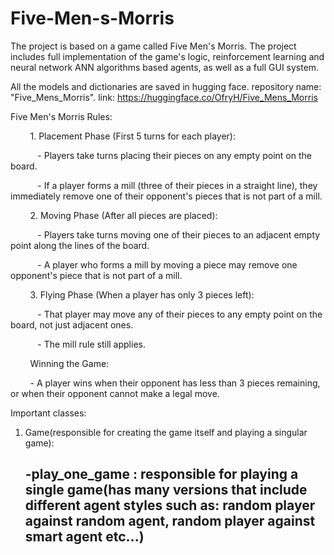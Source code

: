 # Five-Men-s-Morris
The project is based on a game called Five Men's Morris. The project includes full implementation of the game's logic, reinforcement learning and neural network ANN algorithms based agents, as well as a full GUI system.

All the models and dictionaries are saved in hugging face. repository name: "Five_Mens_Morris".
link: https://huggingface.co/OfryH/Five_Mens_Morris

Five Men's Morris Rules:

        1. Placement Phase (First 5 turns for each player):

           - Players take turns placing their pieces on any empty point on the board.

           - If a player forms a mill (three of their pieces in a straight line), they immediately remove one of their opponent's pieces that is not part of a mill.


        2. Moving Phase (After all pieces are placed):

           - Players take turns moving one of their pieces to an adjacent empty point along the lines of the board.

           - A player who forms a mill by moving a piece may remove one opponent's piece that is not part of a mill.
           

        3. Flying Phase (When a player has only 3 pieces left):

           - That player may move any of their pieces to any empty point on the board, not just adjacent ones.

           - The mill rule still applies.

        Winning the Game:

        - A player wins when their opponent has less than 3 pieces remaining, or when their opponent cannot make a legal move.

Important classes:
  1. Game(responsible for creating the game itself and playing a singular game):

       -play_one_game : responsible for playing a single game(has many versions that include different agent styles such as: random player against random agent, random player against smart agent etc...)
       -
  
